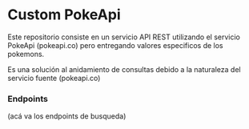 
# Custom PokeApi

Este repositorio consiste en un servicio API REST utilizando el servicio PokeApi (pokeapi.co) pero entregando valores especificos de los pokemons.

Es una solución al anidamiento de consultas debido a la naturaleza del servicio fuente (pokeapi.co)

### Endpoints

(acá va los endpoints de busqueda)

